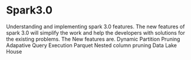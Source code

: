 # Spark3.0
Understanding and implementing spark 3.0 features.
The new features of spark 3.0 will simplify the work and help the developers with solutions for the existing problems.
The New features are.
Dynamic Partition Pruning
Adapative Query Execution
Parquet Nested column pruning
Data Lake House

